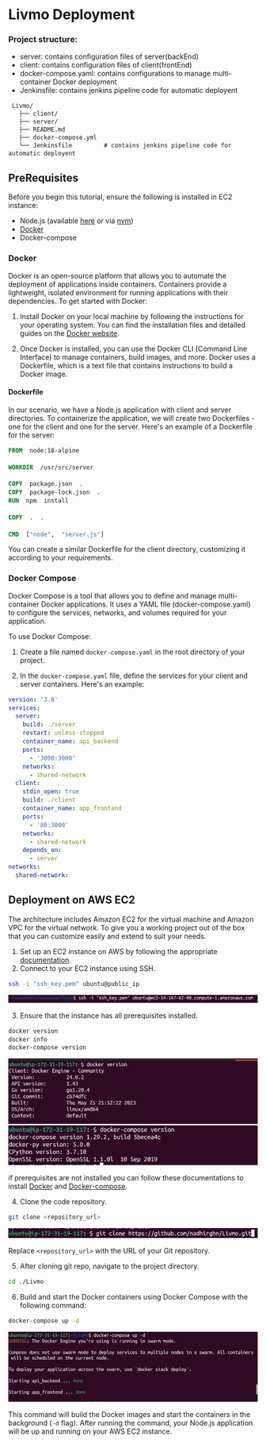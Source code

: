 # Livmo Deployment
### Project structure:

- server: contains configuration files of server(backEnd)
- client: contains configuration files of client(frontEnd)
- docker-compose.yaml: contains configurations to manage multi-container Docker deployment
- Jenkinsfile: contains jenkins pipeline code for automatic deployent

```
 Livmo/
   ├── client/
   ├── server/
   ├── README.md
   ├── docker-compose.yml
   └── Jenkinsfile         # contains jenkins pipeline code for automatic deployent
```

## PreRequisites
Before you begin this tutorial, ensure the following is installed in EC2 instance:
-   Node.js (available  [here](https://nodejs.org/)  or via  [nvm](https://github.com/creationix/nvm))
-   [Docker](https://www.docker.com/get-started)
-  Docker-compose

### Docker
Docker is an open-source platform that allows you to automate the deployment of applications inside containers. Containers provide a lightweight, isolated environment for running applications with their dependencies.
To get started with Docker:

1. Install Docker on your local machine by following the instructions for your operating system. You can find the installation files and detailed guides on the [Docker website](https://www.docker.com/get-started).

2. Once Docker is installed, you can use the Docker CLI (Command Line Interface) to manage containers, build images, and more. Docker uses a Dockerfile, which is a text file that contains instructions to build a Docker image.

#### Dockerfile

In our scenario, we have a Node.js application with client and server directories. To containerize the application, we will create two Dockerfiles - one for the client and one for the server. 
Here's an example of a Dockerfile for the server:

```dockerfile
FROM  node:18-alpine

WORKDIR  /usr/src/server

COPY  package.json  .
COPY  package-lock.json  .
RUN  npm  install

COPY  .  .  

CMD  ["node",  "server.js"]
```

You can create a similar Dockerfile for the client directory, customizing it according to your requirements.
### Docker Compose

Docker Compose is a tool that allows you to define and manage multi-container Docker applications. It uses a YAML file (docker-compose.yaml) to configure the services, networks, and volumes required for your application.

To use Docker Compose:

1.  Create a file named `docker-compose.yaml` in the root directory of your project.
    
2.  In the `docker-compose.yaml` file, define the services for your client and server containers. Here's an example:

```yml
version: '3.8'
services:
  server:
    build: ./server
    restart: unless-stopped
    container_name: api_backend
    ports:
      - '3000:3000'
    networks:
      - shared-network
  client:
    stdin_open: true
    build: ./client
    container_name: app_frontend
    ports:
      - '80:3000'
    networks:
      - shared-network
    depends_on:
      - server
networks:
  shared-network:

```

## Deployment on AWS EC2

The architecture includes Amazon EC2 for the virtual machine and Amazon VPC for the virtual network. To give you a working project out of the box that you can customize easily and extend to suit your needs.
1.  Set up an EC2 instance on AWS by following the appropriate [documentation](https://docs.aws.amazon.com/AWSEC2/latest/UserGuide/ec2-launch-instance-wizard.html). 
2.  Connect to your EC2 instance using SSH.
```bash
ssh -i "ssh_key.pem" ubuntu@public_ip
```
![Alt text](./readme/ssh.png?raw=true "Optional Title")

3.  Ensure that the instance has all prerequisites installed.
```bash
docker version
docker info
docker-compose version
```
![Alt text](./readme/docker_version.png?raw=true "Optional Title")
![Alt text](./readme/docker_compose.png?raw=true "Optional Title")

if prerequisites are not installed you can follow these documentations to install [Docker](https://www.digitalocean.com/community/tutorials/how-to-install-and-use-docker-on-ubuntu-20-04) and [Docker-compose](https://www.digitalocean.com/community/tutorials/how-to-install-and-use-docker-compose-on-ubuntu-20-04).

4.  Clone the code repository.
```bash
git clone <repository_url>
```
![Alt text](./readme/git_clone.png?raw=true "Optional Title")

Replace `<repository_url>` with the URL of your Git repository.

5.  After cloning git repo, navigate to the project directory.
```bash
cd ./Livmo
```    
6.  Build and start the Docker containers using Docker Compose with the following command:
```bash
docker-compose up -d
```
![Alt text](./readme/compose_up.png?raw=true "Optional Title")


This command will build the Docker images and start the containers in the background (`-d` flag).
After running the command, your Node.js application will be up and running on your AWS EC2 instance.
